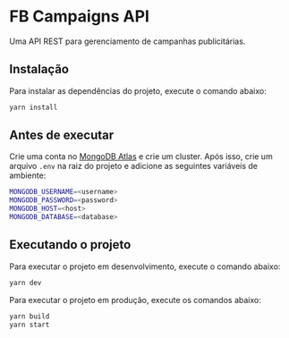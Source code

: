 # FB Campaigns API

Uma API REST para gerenciamento de campanhas publicitárias.

## Instalação

Para instalar as dependências do projeto, execute o comando abaixo:

```bash
yarn install
```

## Antes de executar
Crie uma conta no [MongoDB Atlas](https://www.mongodb.com/cloud/atlas) e crie um cluster. Após isso, crie um arquivo `.env` na raiz do projeto e adicione as seguintes variáveis de ambiente:

```bash
MONGODB_USERNAME=<username>
MONGODB_PASSWORD=<password>
MONGODB_HOST=<host>
MONGODB_DATABASE=<database>
```

## Executando o projeto

Para executar o projeto em desenvolvimento, execute o comando abaixo:

```bash
yarn dev
```

Para executar o projeto em produção, execute os comandos abaixo:

```bash
yarn build
yarn start
```
